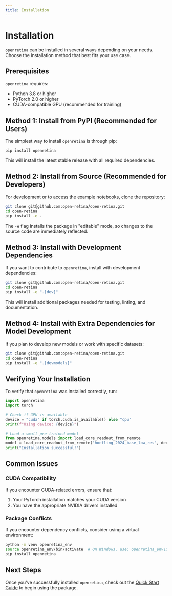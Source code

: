 ```yaml
---
title: Installation
---
```


# Installation

`openretina` can be installed in several ways depending on your needs. Choose the installation method that best fits your use case.

## Prerequisites

`openretina` requires:

- Python 3.8 or higher
- PyTorch 2.0 or higher
- CUDA-compatible GPU (recommended for training)

## Method 1: Install from PyPI (Recommended for Users)

The simplest way to install `openretina` is through pip:

```bash
pip install openretina
```

This will install the latest stable release with all required dependencies.

## Method 2: Install from Source (Recommended for Developers)

For development or to access the example notebooks, clone the repository:

```bash
git clone git@github.com:open-retina/open-retina.git
cd open-retina
pip install -e .
```

The `-e` flag installs the package in "editable" mode, so changes to the source code are immediately reflected.

## Method 3: Install with Development Dependencies

If you want to contribute to `openretina`, install with development dependencies:

```bash
git clone git@github.com:open-retina/open-retina.git
cd open-retina
pip install -e ".[dev]"
```

This will install additional packages needed for testing, linting, and documentation.

## Method 4: Install with Extra Dependencies for Model Development

If you plan to develop new models or work with specific datasets:

```bash
git clone git@github.com:open-retina/open-retina.git
cd open-retina
pip install -e ".[devmodels]"
```

## Verifying Your Installation

To verify that `openretina` was installed correctly, run:

```python
import openretina
import torch

# Check if GPU is available
device = "cuda" if torch.cuda.is_available() else "cpu"
print(f"Using device: {device}")

# Load a small pre-trained model
from openretina.models import load_core_readout_from_remote
model = load_core_readout_from_remote("hoefling_2024_base_low_res", device)
print("Installation successful!")
```

## Common Issues

### CUDA Compatibility

If you encounter CUDA-related errors, ensure that:

1. Your PyTorch installation matches your CUDA version
2. You have the appropriate NVIDIA drivers installed

### Package Conflicts

If you encounter dependency conflicts, consider using a virtual environment:

```bash
python -m venv openretina_env
source openretina_env/bin/activate  # On Windows, use: openretina_env\Scripts\activate
pip install openretina
```

## Next Steps

Once you've successfully installed `openretina`, check out the [Quick Start Guide](./quickstart.md) to begin using the package. 
